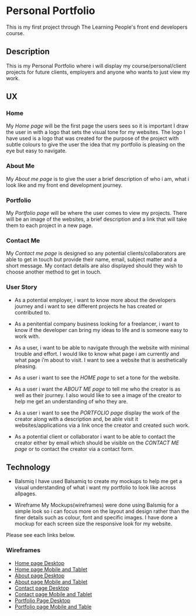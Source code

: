 # Personal Portfolio
This is my first project through The Learning People's front end developers course.
## Description
This is my Personal Portfolio where i will display my course/personal/client projects for future clients, employers and anyone who wants to just view my work.

## UX
### Home
My *Home page* will be the first page the users sees so it is important I draw the user in with a logo that sets the visual tone for my websites. The logo I have used is a logo that was created for the purpose of the project with subtle colours to give the user the idea that my portfolio is pleasing on the eye but easy to navigate.

### About Me
My *About me page* is to give the user a brief description of who i am, what i look like and my front end development journey.

### Portfolio
My *Portfolio page* will be where the user comes to view my projects. There will be an image of the websites, a brief description and a link that will take them to each project in a new page.

### Contact Me
My *Contact me page* is designed so any potential clients/collaborators are able to get in touch but provide their name, email, subject matter and a short message. My contact details are also displayed should they wish to choose another method to get in touch. 

### User Story
- As a potential employer, i want to know more about the developers journey and i want to see different projects he has created or contributed to.  

- As a penitential company business looking for a freelancer, i want to know if the developer can bring my ideas to life and is someone easy to work with. 

- As a user, i want to be able to navigate through the website with minimal trouble and effort. I would like to know what page i am currently and what page i’m about to visit. I want to see a website that is aesthetically pleasing. 

- As a user i want to see the *HOME page* to set a tone for the website. 

- As a user i want the *ABOUT ME page* to tell me who the creator is as well as their journey. I also would like to see a image of the creator to help me get an understanding of who they are. 

- As a user i want to see the *PORTFOLIO page* display the work of the creator along with a description and, be able visit it websites/applications via a link once the creator and created such work. 

- As a potential client or collaborator i want to be able to contact the creator either by email which should be visible on the  *CONTACT ME page* or to contact the creator via a contact form. 
 
## Technology
- Balsmiq 
I have used Balsamiq to create my mockups to help me get a visual understanding of what i want my portfolio to look like across allpages. 

- Wireframe
My Mockups(wireframes) were done using Balsmiq for a simple look so i can focus more on the layout and design rather than the finer details such as colour, font and specific images. I have done a mockup for each screen size the responsive look for my website.  

Please see each links below.       

### Wireframes

- [Home page Desktop](https://github.com/Mikhail2786/personal-portfolio/blob/master/wireframes/home-page-desktop.png)
- [Home page Mobile and Tablet](https://github.com/Mikhail2786/personal-portfolio/blob/master/wireframes/home-page-mobile-and-tablet.png)
- [About page Desktop](https://github.com/Mikhail2786/personal-portfolio/blob/master/wireframes/about-page-desktop.png)
- [About page Mobile and Tablet](https://github.com/Mikhail2786/personal-portfolio/blob/master/wireframes/about-page-mobile-and-tablet%20Mobile.png)
- [Contact page Desktop](https://github.com/Mikhail2786/personal-portfolio/blob/master/wireframes/contact-page-desktop.png)
- [Contact page Mobile and Tablet](https://github.com/Mikhail2786/personal-portfolio/blob/master/wireframes/contact-page-mobile-and-tablet.png)
- [Portfolio Page Desktop](https://github.com/Mikhail2786/personal-portfolio/blob/master/wireframes/portfolio-page-desktop.png)
- [Portfolio page Mobile and Table](https://github.com/Mikhail2786/personal-portfolio/blob/master/wireframes/portfolio-page-mobile-and-tabletpng.png)


